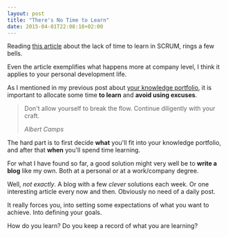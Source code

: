 ```yaml
---
layout: post
title: "There's No Time to Learn"
date: 2015-04-01T22:08:18+02:00
---
```


Reading [this article][article] about the lack of time to learn in SCRUM, rings a few bells.

Even the article exemplifies what happens more at company level, I think it applies to your personal development life.

As I mentioned in my previous post about [your knowledge portfolio][portfolio], it is important to allocate some time **to learn** and **avoid using excuses**.

<blockquote>
<p>Don't allow yourself to break the flow. Continue diligently with your craft.</p>
<footer><cite>Albert Camps</cite></footer>
</blockquote>

The hard part is to first decide **what** you'll fit into your knowledge portfolio, and after that **when** you'll spend time learning.

For what I have found so far, a good solution might very well be to **write a blog** like my own. Both at a personal or at a work/company degree.

Well, _not exactly_. A blog with a few _clever_ solutions each week. Or one interesting article every now and then. Obviously no need of a daily post.

It really forces you, into setting some expectations of what you want to achieve. Into defining your goals.

How do you learn? Do you keep a record of what you are learning?


[article]: http://java.dzone.com/articles/no-time-learn
[portfolio]: http://www.albertcamps.io/improvement/2015/03/19/keep-up-with-your-knowledge-portfolio.html